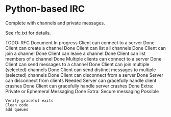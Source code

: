 # Python-based IRC

Complete with channels and private messages.

See rfc.txt for details.

TODO:
RFC Document
    In progress
Client can connect to a server
    Done
Client can create a channel
    Done
Client can list all channels
    Done
Client can join a channel
    Done
Client can leave a channel
    Done
Client can list members of a channel
    Done
Multiple clients can connect to a server
    Done
Client can send messages to a channel
    Done
Client can join multiple (selected) channels
    Done
Client can send distinct messages to multiple (selected) channels
    Done
Client can disconnect from a server
    Done
Server can disconnect from clients
    Needed
Server can gracefully handle client crashes
    Done
Client can gracefully handle server crashes
    Done
Extra: Private or Ephemeral Messaging
    Done
Extra: Secure messaging
    Possible

    Verify graceful exits
    Clean code
    add queues
    